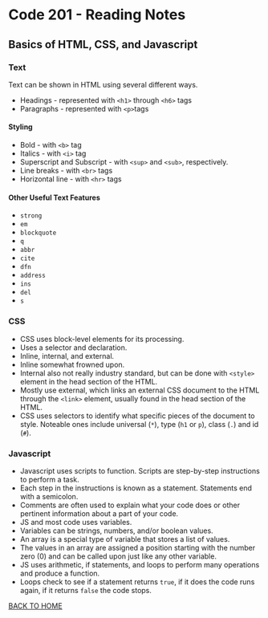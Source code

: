 # Code 201 - Reading Notes
<!-- All notes were taken from Reading assignment 2 references in Jon Duckett's book -->

## Basics of HTML, CSS, and Javascript

### Text

Text can be shown in HTML using several different ways.

- Headings - represented with `<h1>` through `<h6>` tags
- Paragraphs - represented with `<p>`tags

#### Styling

- Bold - with `<b>` tag
- Italics - with `<i>` tag
- Superscript and Subscript - with `<sup>` and `<sub>`, respectively.
- Line breaks - with `<br>` tags
- Horizontal line - with `<hr>` tags


#### Other Useful Text Features

- `strong`
- `em`
- `blockquote`
- `q`
- `abbr`
- `cite`
- `dfn`
- `address`
- `ins`
- `del`
- `s`

### CSS

- CSS uses block-level elements for its processing.
- Uses a selector and declaration.
- Inline, internal, and external.
- Inline somewhat frowned upon.
- Internal also not really industry standard, but can be done with `<style>` element in the head section of the HTML.
- Mostly use external, which links an external CSS document to the HTML through the `<link>` element, usually found in the head section of the HTML.
- CSS uses selectors to identify what specific pieces of the document to style. Noteable ones include universal (`*`), type (`h1` or `p`), class (`.`) and id (`#`).


### Javascript

- Javascript uses scripts to function. Scripts are step-by-step instructions to perform a task.
- Each step in the instructions is known as a statement. Statements end with a semicolon.
- Comments are often used to explain what your code does or other pertinent information about a part of your code.
- JS and most code uses variables.
- Variables can be strings, numbers, and/or boolean values.
- An array is a special type of variable that stores a list of values.
- The values in an array are assigned a position starting with the number zero (0) and can be called upon just like any other variable.
- JS uses arithmetic, if statements, and loops to perform many operations and produce a function.
- Loops check to see if a statement returns `true`, if it does the code runs again, if it returns `false` the code stops.

[BACK TO HOME](https://hkimbrough22.github.io/reading-notes/)
